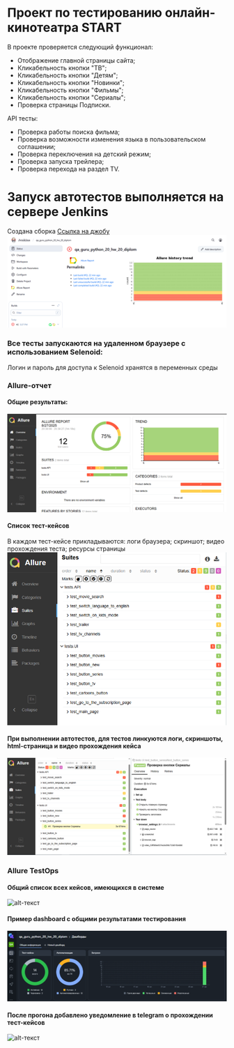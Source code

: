 # Проект по тестированию онлайн-кинотеатра START
В проекте проверяется следующий функционал:
*   Отображение главной страницы сайта;
*   Кликабельность кнопки "ТВ";
*   Кликабельность кнопки "Детям";
*   Кликабельность кнопки "Новинки";
*   Кликабельность кнопки "Фильмы";
*   Кликабельность кнопки "Сериалы";
*   Проверка страницы Подписки.

API тесты:
*   Проверка работы поиска фильма;
*   Проверка возможности изменения языка в пользовательском соглашении;
*   Проверка переключения на детский режим;
*   Проверка запуска трейлера;
*   Проверка перехода на раздел TV.

# Запуск автотестов выполняется на сервере Jenkins
Создана сборка [Ссылка на джобу](https://jenkins.autotests.cloud/job/qa_guru_python_20_hw_20_diplom/)
![alt-текст](https://github.com/Maks747/qa_guru_python_20_hw_20_diplom/blob/main/resources/Jenkins.PNG)

### Все тесты запускаются на удаленном браузере с использованием Selenoid:
Логин и пароль для доступа к Selenoid хранятся в переменных среды

### Allure-отчет
#### Общие результаты:
![alt-текст](https://github.com/Maks747/qa_guru_python_20_hw_20_diplom/blob/main/resources/Allure-Report.PNG)

#### Список тест-кейсов
В каждом тест-кейсе прикладываются: логи браузера; скриншот; видео прохождения теста; ресурсы страницы 
![alt-текст](https://github.com/Maks747/qa_guru_python_20_hw_20_diplom/blob/main/resources/Список%20тест-кейсов.PNG)

#### При выполнении автотестов, для тестов линкуются логи, скриншоты, html-страница и видео прохождения кейса
![alt-текст](https://github.com/Maks747/qa_guru_python_20_hw_20_diplom/blob/main/resources/Логи,%20скриншоты,%20html-страница%20и%20видео%20прохождения%20кейса.PNG)

### Allure TestOps
#### Общий список всех кейсов, имеющихся в системе
![alt-текст](https://github.com/Maks747/qa_guru_python_20_hw_20_diplom/blob/main/resources/Всего%20кейсов$20в$20TestOps.PNG)

#### Пример dashboard с общими результатами тестирования
![alt-текст](https://github.com/Maks747/qa_guru_python_20_hw_20_diplom/blob/main/resources/Дашборд.PNG)

#### После прогона добавлено уведомление в telegram о прохождении тест-кейсов
![alt-текст](https://github.com/Maks747/qa_guru_python_20_hw_20_diplom/blob/main/resources/IMG_0018.jpg)
